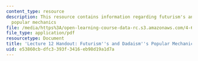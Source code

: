 ```yaml
---
content_type: resource
description: This resource contains information regarding futurism's and dadaism's
  popular mechanics
file: /media/https%3A/open-learning-course-data-rc.s3.amazonaws.com/4-602-modern-art-and-mass-culture-spring-2012/e53860cbdfc3393f3416eb98d19a1d7a_MIT4_602S12_lec12.pdf
file_type: application/pdf
resourcetype: Document
title: 'Lecture 12 Handout: Futurism''s and Dadaism''s Popular Mechanics'
uid: e53860cb-dfc3-393f-3416-eb98d19a1d7a
---
```

